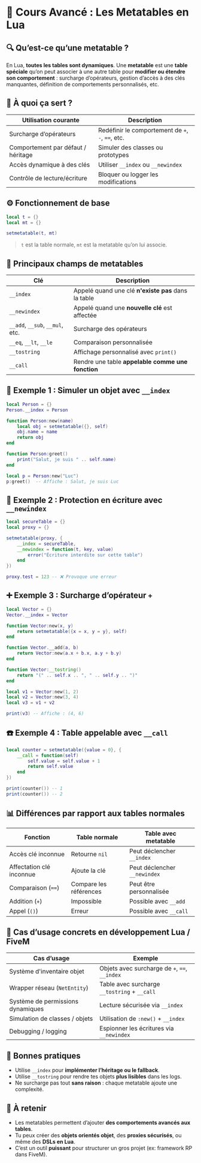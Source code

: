 
# 📘 Cours Avancé : Les Metatables en Lua

## 🔍 Qu’est-ce qu’une metatable ?
En Lua, **toutes les tables sont dynamiques**. Une **metatable** est une **table spéciale** qu’on peut associer à une autre table pour **modifier ou étendre son comportement** : surcharge d’opérateurs, gestion d’accès à des clés manquantes, définition de comportements personnalisés, etc.

## 🧠 À quoi ça sert ?

| Utilisation courante                | Description |
|------------------------------------|-------------|
| Surcharge d’opérateurs             | Redéfinir le comportement de `+`, `-`, `==`, etc. |
| Comportement par défaut / héritage | Simuler des classes ou prototypes |
| Accès dynamique à des clés         | Utiliser `__index` ou `__newindex` |
| Contrôle de lecture/écriture       | Bloquer ou logger les modifications |

## ⚙️ Fonctionnement de base

```lua
local t = {}
local mt = {}

setmetatable(t, mt)
```

> `t` est la table normale, `mt` est la metatable qu’on lui associe.

## 🔑 Principaux champs de metatables

| Clé        | Description |
|------------|-------------|
| `__index`  | Appelé quand une clé **n'existe pas** dans la table |
| `__newindex` | Appelé quand une **nouvelle clé** est affectée |
| `__add`, `__sub`, `__mul`, etc. | Surcharge des opérateurs |
| `__eq`, `__lt`, `__le` | Comparaison personnalisée |
| `__tostring` | Affichage personnalisé avec `print()` |
| `__call` | Rendre une table **appelable comme une fonction** |

## 🧪 Exemple 1 : Simuler un objet avec `__index`

```lua
local Person = {}
Person.__index = Person

function Person:new(name)
    local obj = setmetatable({}, self)
    obj.name = name
    return obj
end

function Person:greet()
    print("Salut, je suis " .. self.name)
end

local p = Person:new("Luc")
p:greet()  -- Affiche : Salut, je suis Luc
```

## 🔐 Exemple 2 : Protection en écriture avec `__newindex`

```lua
local secureTable = {}
local proxy = {}

setmetatable(proxy, {
    __index = secureTable,
    __newindex = function(t, key, value)
        error("Écriture interdite sur cette table")
    end
})

proxy.test = 123 -- ❌ Provoque une erreur
```

## ➕ Exemple 3 : Surcharge d’opérateur `+`

```lua
local Vector = {}
Vector.__index = Vector

function Vector:new(x, y)
    return setmetatable({x = x, y = y}, self)
end

function Vector.__add(a, b)
    return Vector:new(a.x + b.x, a.y + b.y)
end

function Vector:__tostring()
    return "(" .. self.x .. ", " .. self.y .. ")"
end

local v1 = Vector:new(1, 2)
local v2 = Vector:new(3, 4)
local v3 = v1 + v2

print(v3) -- Affiche : (4, 6)
```

## ☎️ Exemple 4 : Table appelable avec `__call`

```lua
local counter = setmetatable({value = 0}, {
    __call = function(self)
        self.value = self.value + 1
        return self.value
    end
})

print(counter()) -- 1
print(counter()) -- 2
```

## 📊 Différences par rapport aux tables normales

| Fonction | Table normale | Table avec metatable |
|----------|----------------|-----------------------|
| Accès clé inconnue | Retourne `nil` | Peut déclencher `__index` |
| Affectation clé inconnue | Ajoute la clé | Peut déclencher `__newindex` |
| Comparaison (`==`) | Compare les références | Peut être personnalisée |
| Addition (`+`) | Impossible | Possible avec `__add` |
| Appel (`()`) | Erreur | Possible avec `__call` |

## 🔧 Cas d’usage concrets en développement Lua / FiveM

| Cas d’usage                        | Exemple |
|------------------------------------|---------|
| Système d'inventaire objet         | Objets avec surcharge de `+`, `==`, `__index` |
| Wrapper réseau (`NetEntity`)       | Table avec surcharge `__tostring` + `__call` |
| Système de permissions dynamiques  | Lecture sécurisée via `__index` |
| Simulation de classes / objets     | Utilisation de `:new()` + `__index` |
| Debugging / logging                | Espionner les écritures via `__newindex` |

## 📌 Bonnes pratiques

- Utilise `__index` pour **implémenter l’héritage ou le fallback**.
- Utilise `__tostring` pour rendre tes objets **plus lisibles** dans les logs.
- Ne surcharge pas tout **sans raison** : chaque metatable ajoute une complexité.

## 🧠 À retenir

- Les metatables permettent d’ajouter **des comportements avancés aux tables**.
- Tu peux créer des **objets orientés objet**, des **proxies sécurisés**, ou même des **DSLs en Lua**.
- C’est un outil **puissant** pour structurer un gros projet (ex: framework RP dans FiveM).
